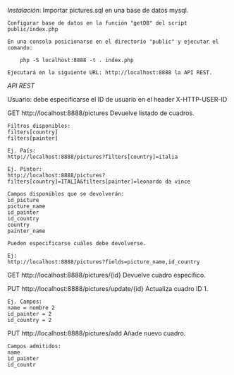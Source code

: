 *Instalación*:
	Importar pictures.sql en una base de datos mysql.

	Configurar base de datos en la función "getDB" del script public/index.php

	En una consola posicionarse en el directorio "public" y ejecutar el comando:

		php -S localhost:8888 -t . index.php

	Ejecutará en la siguiente URL: http://localhost:8888 la API REST.




*API REST*

Usuario:
	debe especificarse el ID de usuario en el header
	X-HTTP-USER-ID


GET http://localhost:8888/pictures
	Devuelve listado de cuadros.

	Filtros disponibles:
	filters[country]
	filters[painter]

	Ej. País:
	http://localhost:8888/pictures?filters[country]=italia

	Ej. Pintor:
	http://localhost:8888/pictures?filters[country]=ITALIA&filters[painter]=leonardo da vince

	Campos disponibles que se devolverán:
	id_picture
	picture_name
	id_painter
	id_country
	country
	painter_name

	Pueden especificarse cuáles debe devolverse.

	Ej:
	http://localhost:8888/pictures?fields=picture_name,id_country



GET http://localhost:8888/pictures/{id}
	Devuelve cuadro específico.




PUT http://localhost:8888/pictures/update/{id}
	Actualiza cuadro ID 1.

	Ej. Campos:
	name = nombre 2
	id_painter = 2
	id_country = 2


PUT http://localhost:8888/pictures/add
	Añade nuevo cuadro.

	Campos admitidos:
	name
	id_painter
	id_countr
